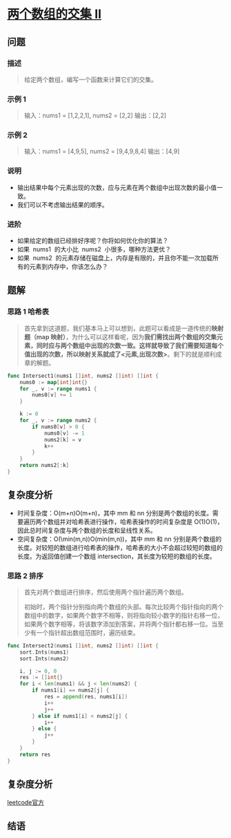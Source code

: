# [两个数组的交集 II](https://leetcode-cn.com/problems/intersection-of-two-arrays-ii/)

## 问题

### 描述

> 给定两个数组，编写一个函数来计算它们的交集。

### 示例 1

> 输入：nums1 = [1,2,2,1], nums2 = [2,2]
> 输出：[2,2]

### 示例 2

> 输入：nums1 = [4,9,5], nums2 = [9,4,9,8,4]
> 输出：[4,9]

### 说明

- 输出结果中每个元素出现的次数，应与元素在两个数组中出现次数的最小值一致。
- 我们可以不考虑输出结果的顺序。

### 进阶

- 如果给定的数组已经排好序呢？你将如何优化你的算法？
- 如果  nums1  的大小比  nums2  小很多，哪种方法更优？
- 如果  nums2  的元素存储在磁盘上，内存是有限的，并且你不能一次加载所有的元素到内存中，你该怎么办？

## 题解

### 思路 1 哈希表

> 首先拿到这道题，我们基本马上可以想到，此题可以看成是一道传统的**映射题（map 映射）**，为什么可以这样看呢，因为**我们需找出两个数组的交集元素，同时应与两个数组中出现的次数一致。这样就导致了我们需要知道每个值出现的次数，所以映射关系就成了<元素,出现次数>**。剩下的就是顺利成章的解题。

```go
func Intersect1(nums1 []int, nums2 []int) []int {
	nums0 := map[int]int{}
	for _, v := range nums1 {
		nums0[v] += 1
	}

	k := 0
	for _, v := range nums2 {
		if nums0[v] > 0 {
			nums0[v] -= 1
			nums2[k] = v
			k++
		}
	}
	return nums2[:k]
}
```

## 复杂度分析

- 时间复杂度：O(m+n)O(m+n)，其中 mm 和 nn 分别是两个数组的长度。需要遍历两个数组并对哈希表进行操作，哈希表操作的时间复杂度是 O(1)O(1)，因此总时间复杂度与两个数组的长度和呈线性关系。
- 空间复杂度：O(\min(m,n))O(min(m,n))，其中 mm 和 nn 分别是两个数组的长度。对较短的数组进行哈希表的操作，哈希表的大小不会超过较短的数组的长度。为返回值创建一个数组 intersection，其长度为较短的数组的长度。

### 思路 2 排序

> 首先对两个数组进行排序，然后使用两个指针遍历两个数组。
>
> 初始时，两个指针分别指向两个数组的头部。每次比较两个指针指向的两个数组中的数字，如果两个数字不相等，则将指向较小数字的指针右移一位，如果两个数字相等，将该数字添加到答案，并将两个指针都右移一位。当至少有一个指针超出数组范围时，遍历结束。

```go
func Intersect2(nums1 []int, nums2 []int) []int {
	sort.Ints(nums1)
	sort.Ints(nums2)

	i, j := 0, 0
	res := []int{}
	for i < len(nums1) && j < len(nums2) {
		if nums1[i] == nums2[j] {
			res = append(res, nums1[i])
			i++
			j++
		} else if nums1[i] < nums2[j] {
			i++
		} else {
			j++
		}
	}
	return res
}
```

## 复杂度分析

[leetcode官方](https://leetcode-cn.com/problems/intersection-of-two-arrays-ii/solution/liang-ge-shu-zu-de-jiao-ji-ii-by-leetcode-solution/)

## 结语
